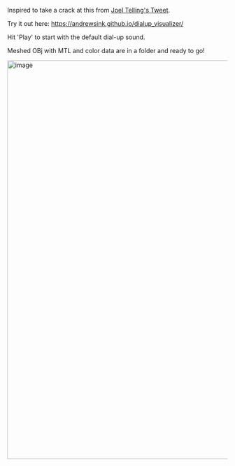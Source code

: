 Inspired to take a crack at this from [Joel Telling's Tweet](https://x.com/joeltelling/status/1954712596067885058).

Try it out here: https://andrewsink.github.io/dialup_visualizer/

Hit 'Play' to start with the default dial-up sound.

Meshed OBj with MTL and color data are in a folder and ready to go!

<img width="1516" height="913" alt="image" src="https://github.com/user-attachments/assets/cfd9701a-f827-4742-9734-4b18adf5f43e" />
